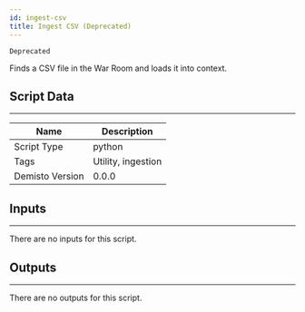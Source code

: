 ```yaml
---
id: ingest-csv
title: Ingest CSV (Deprecated)
---
```


`Deprecated`

Finds a CSV file in the War Room and loads it into context.

## Script Data
---

| **Name** | **Description** |
| --- | --- |
| Script Type | python |
| Tags | Utility, ingestion |
| Demisto Version | 0.0.0 |

## Inputs
---
There are no inputs for this script.

## Outputs
---
There are no outputs for this script.
